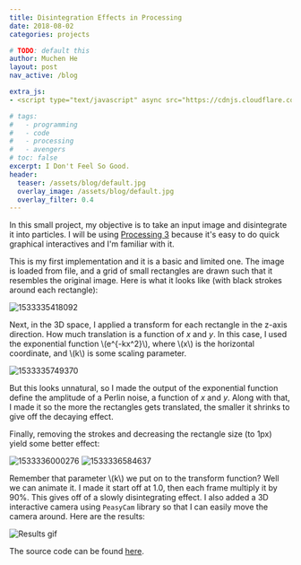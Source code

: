 ```yaml
---
title: Disintegration Effects in Processing
date: 2018-08-02
categories: projects

# TODO: default this
author: Muchen He
layout: post
nav_active: /blog

extra_js:
- <script type="text/javascript" async src="https://cdnjs.cloudflare.com/ajax/libs/mathjax/2.7.1/MathJax.js?config=TeX-AMS-MML_HTMLorMML"></script>

# tags:
#   - programming
#   - code
#   - processing
#   - avengers
# toc: false
excerpt: I Don't Feel So Good.
header:
  teaser: /assets/blog/default.jpg
  overlay_image: /assets/blog/default.jpg
  overlay_filter: 0.4
---
```


In this small project, my objective is to take an input image and disintegrate it into particles. I will be using [Processing 3](https://processing.org/) because it's easy to do quick graphical interactives and I'm familiar with it.

This is my first implementation and it is a basic and limited one. The image is loaded from file, and a grid of small rectangles are drawn such that it resembles the original image. Here is what it looks like (with black strokes around each rectangle):

![1533335418092]({{"/assets/blog/1533335418092.png"}})

Next, in the 3D space, I applied a transform for each rectangle in the z-axis direction. How much translation is a function of *x* and *y*. In this case, I used the exponential function \\(e^{-kx^2}\\), where \\(x\\) is the horizontal coordinate, and \\(k\\) is some scaling parameter.

![1533335749370]({{"/assets/blog/1533335749370.png"}})

But this looks unnatural, so I made the output of the exponential function define the amplitude of a Perlin noise, a function of *x* and *y*. Along with that, I made it so the more the rectangles gets translated, the smaller it shrinks to give off the decaying effect.

Finally, removing the strokes and decreasing the rectangle size (to 1px) yield some better effect:

![1533336000276]({{"/assets/blog/1533336000276.png"}})
![1533336584637]({{"/assets/blog/1533336584637.png"}})

Remember that parameter \\(k\\) we put on to the transform function? Well we can animate it. I made it start off at 1.0, then each frame multiply it by 90%. This gives off of a slowly disintegrating effect. I also added a 3D interactive camera using `PeasyCam` library so that I can easily move the camera around. Here are the results:

![Results gif]({{"/assets/blog/ezgif-2-a348915694.gif"}})

The source code can be found [here](https://github.com/FSXAC/ProcessingSandbox/tree/master/Disintergrate).